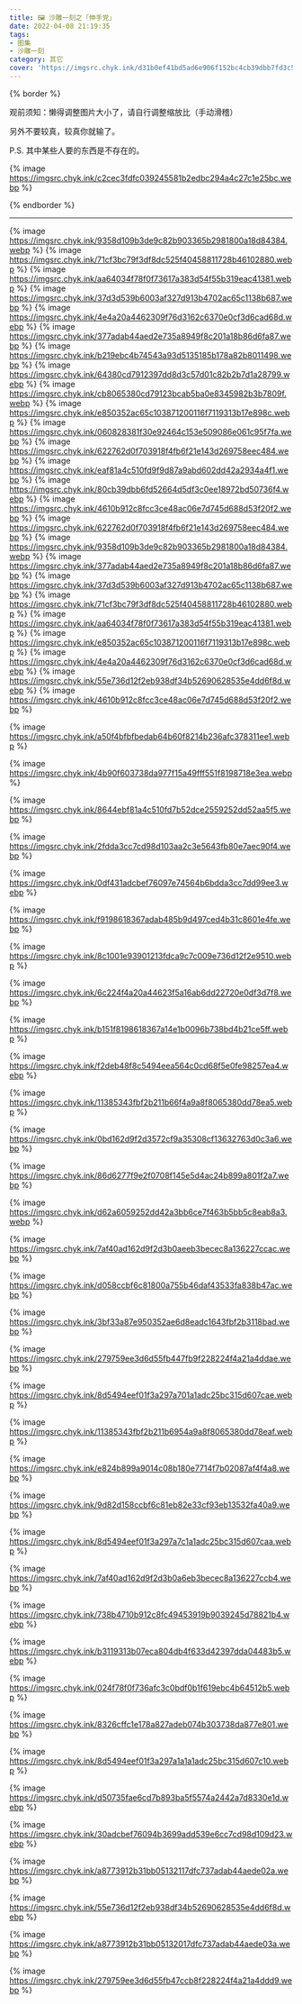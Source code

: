 ```yaml
---
title: 🖼️ 沙雕一刻之「伸手党」
date: 2022-04-08 21:19:35
tags:
- 图集
- 沙雕一刻
category: 其它
cover: 'https://imgsrc.chyk.ink/d31b0ef41bd5ad6e906f152bc4cb39dbb7fd3c58.webp'
---
```


{% border %}

观前须知：懒得调整图片大小了，请自行调整缩放比（手动滑稽）

另外不要较真，较真你就输了。

P.S. 其中某些人要的东西是不存在的。

{% image https://imgsrc.chyk.ink/c2cec3fdfc039245581b2edbc294a4c27c1e25bc.webp %}

{% endborder %}

---
{% image https://imgsrc.chyk.ink/9358d109b3de9c82b903365b2981800a18d84384.webp %}
{% image https://imgsrc.chyk.ink/71cf3bc79f3df8dc525f40458811728b46102880.webp %}
{% image https://imgsrc.chyk.ink/aa64034f78f0f73617a383d54f55b319eac41381.webp %}
{% image https://imgsrc.chyk.ink/37d3d539b6003af327d913b4702ac65c1138b687.webp %}
{% image https://imgsrc.chyk.ink/4e4a20a4462309f76d3162c6370e0cf3d6cad68d.webp %}
{% image https://imgsrc.chyk.ink/377adab44aed2e735a8949f8c201a18b86d6fa87.webp %}
{% image https://imgsrc.chyk.ink/b219ebc4b74543a93d5135185b178a82b8011498.webp %}
{% image https://imgsrc.chyk.ink/64380cd7912397dd8d3c57d01c82b2b7d1a28799.webp %}
{% image https://imgsrc.chyk.ink/cb8065380cd79123bcab5ba0e8345982b3b7809f.webp %}
{% image https://imgsrc.chyk.ink/e850352ac65c103871200116f7119313b17e898c.webp %}
{% image https://imgsrc.chyk.ink/060828381f30e92464c153e509086e061c95f7fa.webp %}
{% image https://imgsrc.chyk.ink/622762d0f703918f4fb6f21e143d269758eec484.webp %}
{% image https://imgsrc.chyk.ink/eaf81a4c510fd9f9d87a9abd602dd42a2934a4f1.webp %}
{% image https://imgsrc.chyk.ink/80cb39dbb6fd52664d5df3c0ee18972bd50736f4.webp %}
{% image https://imgsrc.chyk.ink/4610b912c8fcc3ce48ac06e7d745d688d53f20f2.webp %}
{% image https://imgsrc.chyk.ink/622762d0f703918f4fb6f21e143d269758eec484.webp %}
{% image https://imgsrc.chyk.ink/9358d109b3de9c82b903365b2981800a18d84384.webp %}
{% image https://imgsrc.chyk.ink/377adab44aed2e735a8949f8c201a18b86d6fa87.webp %}
{% image https://imgsrc.chyk.ink/37d3d539b6003af327d913b4702ac65c1138b687.webp %}
{% image https://imgsrc.chyk.ink/71cf3bc79f3df8dc525f40458811728b46102880.webp %}
{% image https://imgsrc.chyk.ink/aa64034f78f0f73617a383d54f55b319eac41381.webp %}
{% image https://imgsrc.chyk.ink/e850352ac65c103871200116f7119313b17e898c.webp %}
{% image https://imgsrc.chyk.ink/4e4a20a4462309f76d3162c6370e0cf3d6cad68d.webp %}
{% image https://imgsrc.chyk.ink/55e736d12f2eb938df34b52690628535e4dd6f8d.webp %}
{% image https://imgsrc.chyk.ink/4610b912c8fcc3ce48ac06e7d745d688d53f20f2.webp %}

{% image https://imgsrc.chyk.ink/a50f4bfbfbedab64b60f8214b236afc378311ee1.webp %}

{% image https://imgsrc.chyk.ink/4b90f603738da977f15a49fff551f8198718e3ea.webp %}

{% image https://imgsrc.chyk.ink/8644ebf81a4c510fd7b52dce2559252dd52aa5f5.webp %}

{% image https://imgsrc.chyk.ink/2fdda3cc7cd98d103aa2c3e5643fb80e7aec90f4.webp %}

{% image https://imgsrc.chyk.ink/0df431adcbef76097e74564b6bdda3cc7dd99ee3.webp %}

{% image https://imgsrc.chyk.ink/f9198618367adab485b9d497ced4b31c8601e4fe.webp %}

{% image https://imgsrc.chyk.ink/8c1001e93901213fdca9c7c009e736d12f2e9510.webp %}

{% image https://imgsrc.chyk.ink/6c224f4a20a44623f5a16ab6dd22720e0df3d7f8.webp %}

{% image https://imgsrc.chyk.ink/b151f8198618367a14e1b0096b738bd4b21ce5ff.webp %}

{% image https://imgsrc.chyk.ink/f2deb48f8c5494eea564c0cd68f5e0fe98257ea4.webp %}

{% image https://imgsrc.chyk.ink/11385343fbf2b211b66f4a9a8f8065380dd78ea5.webp %}

{% image https://imgsrc.chyk.ink/0bd162d9f2d3572cf9a35308cf13632763d0c3a6.webp %}

{% image https://imgsrc.chyk.ink/86d6277f9e2f0708f145e5d4ac24b899a801f2a7.webp %}

{% image https://imgsrc.chyk.ink/d62a6059252dd42a3bb6ce7f463b5bb5c8eab8a3.webp %}

{% image https://imgsrc.chyk.ink/7af40ad162d9f2d3b0aeeb3becec8a136227ccac.webp %}

{% image https://imgsrc.chyk.ink/d058ccbf6c81800a755b46daf43533fa838b47ac.webp %}

{% image https://imgsrc.chyk.ink/3bf33a87e950352ae6d8eadc1643fbf2b3118bad.webp %}

{% image https://imgsrc.chyk.ink/279759ee3d6d55fb447fb9f228224f4a21a4ddae.webp %}

{% image https://imgsrc.chyk.ink/8d5494eef01f3a297a701a1adc25bc315d607cae.webp %}

{% image https://imgsrc.chyk.ink/11385343fbf2b211b6954a9a8f8065380dd78eaf.webp %}

{% image https://imgsrc.chyk.ink/e824b899a9014c08b180e7714f7b02087af4f4a8.webp %}

{% image https://imgsrc.chyk.ink/9d82d158ccbf6c81eb82e33cf93eb13532fa40a9.webp %}

{% image https://imgsrc.chyk.ink/8d5494eef01f3a297a7c1a1adc25bc315d607caa.webp %}

{% image https://imgsrc.chyk.ink/7af40ad162d9f2d3b0a6eb3becec8a136227ccb4.webp %}

{% image https://imgsrc.chyk.ink/738b4710b912c8fc49453919b9039245d78821b4.webp %}

{% image https://imgsrc.chyk.ink/b3119313b07eca804db4f633d42397dda04483b5.webp %}

{% image https://imgsrc.chyk.ink/024f78f0f736afc3c0bdf0b1f619ebc4b64512b5.webp %}

{% image https://imgsrc.chyk.ink/8326cffc1e178a827adeb074b303738da877e801.webp %}

{% image https://imgsrc.chyk.ink/8d5494eef01f3a297a1a1a1adc25bc315d607c10.webp %}

{% image https://imgsrc.chyk.ink/d50735fae6cd7b893ba5f5574a2442a7d8330e1d.webp %}

{% image https://imgsrc.chyk.ink/30adcbef76094b3699add539e6cc7cd98d109d23.webp %}

{% image https://imgsrc.chyk.ink/a8773912b31bb05132117dfc737adab44aede02a.webp %}

{% image https://imgsrc.chyk.ink/55e736d12f2eb938df34b52690628535e4dd6f8d.webp %}

{% image https://imgsrc.chyk.ink/a8773912b31bb05132017dfc737adab44aede03a.webp %}

{% image https://imgsrc.chyk.ink/279759ee3d6d55fb47ccb8f228224f4a21a4ddd9.webp %}


